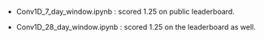 - Conv1D_7_day_window.ipynb : scored 1.25 on public leaderboard. 

- Conv1D_28_day_window.ipynb : scored 1.25 on the leaderboard as well. 
